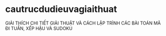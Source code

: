 # cautrucdudieuvagiaithuat
GIẢI THÍCH CHI TIẾT GIẢI THUẬT VÀ CÁCH LẬP TRÌNH CÁC BÀI TOÁN MÃ ĐI TUẦN, XẾP HẬU VÀ SUDOKU
